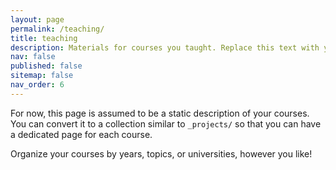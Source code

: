 ```yaml
---
layout: page
permalink: /teaching/
title: teaching
description: Materials for courses you taught. Replace this text with your description.
nav: false
published: false
sitemap: false
nav_order: 6
---
```


For now, this page is assumed to be a static description of your courses. You can convert it to a collection similar to `_projects/` so that you can have a dedicated page for each course.

Organize your courses by years, topics, or universities, however you like!
